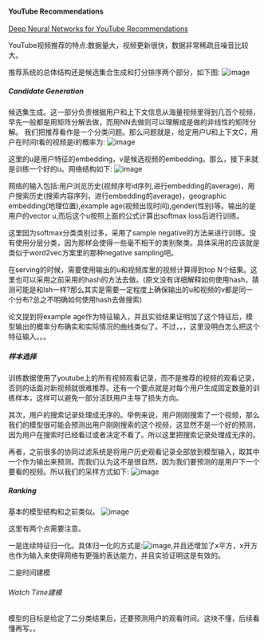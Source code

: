 #### YouTube Recommendations
[Deep Neural Networks for YouTube Recommendations](http://cseweb.ucsd.edu/classes/fa17/cse291-b/reading/p191-covington.pdf)

YouTube视频推荐的特点:数据量大，视频更新很快，数据非常稀疏且噪音比较大。

推荐系统的总体结构还是候选集合生成和打分排序两个部分，如下图:
![image](https://note.youdao.com/yws/public/resource/74e30b2073532fef8651d868894bc264/1BE04C8AB58546D19E41B6A8613D3F97?ynotemdtimestamp=1534598811603)

##### Candidate Generation
候选集生成。这一部分负责根据用户和上下文信息从海量视频里得到几百个视频，早先一般都是用矩阵分解去做，而用NN去做则可以理解成是做的非线性的矩阵分解。
我们把推荐看作是一个分类问题。那么问题就是，给定用户U和上下文C，用户在时间t看的视频是i的概率为:
![image](https://note.youdao.com/yws/public/resource/74e30b2073532fef8651d868894bc264/B698C1B7E53C47A8978C073B1559B9E6?ynotemdtimestamp=1534598811603)

这里的u是用户特征的embedding，v是候选视频的embedding。那么，接下来就是训练一个好的u。网络结构如下:
![image](https://note.youdao.com/yws/public/resource/74e30b2073532fef8651d868894bc264/9905F7CF3E414153ADA508DA5319F520?ynotemdtimestamp=1534598811603)

网络的输入包括:用户浏览历史(视频序号id序列,进行embedding的average)，用户搜索历史(搜索内容序列，进行embedding的average)，geographic embedding(地理位置),example age(视频出现时间),gender(性别)等。输出的是用户的vector u,而后这个u按照上面的公式计算出softmax loss后进行训练。

这里因为softmax分类类别过多，采用了sample negative的方法来进行训练。没有使用分层分类，因为那样会使得一些毫不相干的类别聚类。具体采用的应该就是类似于word2vec方案里的那种negative sampling吧。

在serving的时候，需要使用输出的u和视频库里的视频计算得到top N个结果。这里也可以采用之前采用的hash的方法去做。(原文没有详细解释如何使用hash，猜测可能是和lsh一样?那么其实是需要一定程度上确保输出的u和视频的v都是同一个分布?总之不明确如何使用hash去做搜索)

论文提到将example age作为特征输入，并且实验结果证明加了这个特征后，模型输出的概率分布确实和实际情况的曲线类似了。不过，，，这里没明白怎么把这个特征输入。。。

##### 样本选择
训练数据使用了youtube上的所有视频观看记录，而不是推荐的视频的观看记录，否则的话面对新视频就很难推荐。还有一个要点就是对每个用户生成固定数量的训练样本，这样可以避免一部分活跃用户主导了损失方向。

其次，用户的搜索记录处理成无序的。举例来说，用户刚刚搜索了一个视频，那么我们的模型很可能会预测出用户刚刚搜索的这个视频，这显然不是一个好的预测，因为用户在搜索时已经看过或者决定不看了。所以这里把搜索记录处理成无序的。

再者，之前很多的协同过滤系统是将用户历史观看记录全部放到模型输入，取其中一个作为输出来预测。而我们认为这不是很自然，因为我们要预测的是用户下一个要看的视频。所以我们的采样方式如下:
![image](https://note.youdao.com/yws/public/resource/74e30b2073532fef8651d868894bc264/E6770B1B95524FF3939BFE8C412666BF?ynotemdtimestamp=1534598811603)

##### Ranking
基本的模型结构和之前类似。
![image](https://note.youdao.com/yws/public/resource/74e30b2073532fef8651d868894bc264/A52BAF90C39E4527AADB1FA1F0632314?ynotemdtimestamp=1534598811603)

这里有两个点需要注意。

一是连续特征归一化。具体归一化的方式是:![image](https://note.youdao.com/yws/public/resource/74e30b2073532fef8651d868894bc264/B34127BA5F2744218B457D80A12AC609?ynotemdtimestamp=1534603669935),并且还增加了x平方，x开方也作为输入来使得网络有更强的表达能力，并且实验证明这是有效的。

二是时间建模
###### Watch Time建模
模型的目标是给定了二分类结果后，还要预测用户的观看时间。这块不懂，后续看懂再写。。
